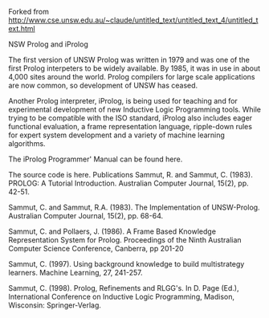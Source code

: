 Forked from http://www.cse.unsw.edu.au/~claude/untitled_text/untitled_text_4/untitled_text.html


NSW Prolog and iProlog

The first version of UNSW Prolog was written in 1979 and was one of the first Prolog interpeters to be widely available. By 1985, it was in use in about 4,000 sites around the world. Prolog compilers for large scale applications are now common, so development of UNSW has ceased.

Another Prolog interpreter, iProlog, is being used for teaching and for experimental development of new Inductive Logic Programming tools. While trying to be compatible with the ISO standard, iProlog also includes eager functional evaluation, a frame representation language, ripple-down rules for expert system development and a variety of machine learning algorithms.

The iProlog Programmer' Manual can be found here.

The source code is here.
Publications
Sammut, R. and Sammut, C. (1983). PROLOG: A Tutorial Introduction. Australian Computer Journal, 15(2), pp. 42-51.

Sammut, C. and Sammut, R.A. (1983). The Implementation of UNSW-Prolog. Australian Computer Journal, 15(2), pp. 68-64.

Sammut, C. and Pollaers, J. (1986). A Frame Based Knowledge Representation System for Prolog. Proceedings of the Ninth Australian Computer Science Conference, Canberra, pp 201-20

Sammut, C. (1997).  Using background knowledge to build multistrategy learners. Machine Learning, 27, 241-257.

Sammut, C. (1998). Prolog, Refinements and RLGG's. In D. Page (Ed.), International Conference on Inductive Logic Programming, Madison, Wisconsin: Springer-Verlag.
